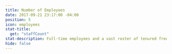 ```yaml
---
title: Number of Employees
date: 2017-09-21 23:17:00 -04:00
position: 5
icon: employees
stat-title:
  get: "staffCount"
stat-description: Full-time employees and a vast roster of tenured freelancers
hide: false
---
```

